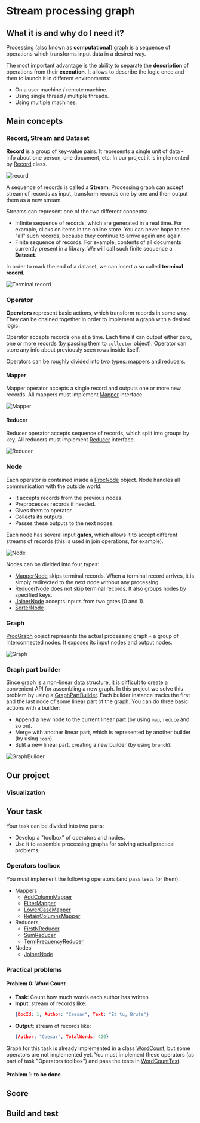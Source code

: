 # Stream processing graph

## What it is and why do I need it?

Processing (also known as **computational**) graph is a sequence of operations which transforms input data in a desired way.       

The most important advantage is the ability to separate the **description** of operations from their **execution**. It allows to describe the logic once and then to launch it in different environments:
* On a user machine / remote machine.
* Using single thread / multiple threads.
* Using multiple machines.     

## Main concepts

### Record, Stream and Dataset

**Record** is a group of key-value pairs. It represents a single unit of data - info about one person, one document, etc. In our project it is implemented by [Record](src/main/java/io/github/javaasasecondlanguage/homework01/Record.java) class. 

![record](pics/record.png)

A sequence of records is called a **Stream**. Processing graph can accept stream of records as input, transform records one by one and then output them as a new stream.  

Streams can represent one of the two different concepts:
* Infinite sequence of records, which are generated in a real time. For example, clicks on items in the online store. You can never hope to see "all" such records, because they continue to arrive again and again. 
* Finite sequence of records. For example, contents of all documents currently present in a library. We will call such finite sequence a **Dataset**. 

In order to mark the end of a dataset, we can insert a so called **terminal record**.     

![Terminal record](pics/terminal_record.png)

### Operator

**Operators** represent basic actions, which transform records in some way. They can be chained together in order to implement a graph with a desired logic.

Operator accepts records one at a time. Each time it can output either zero, one or more records (by passing them to `collector` object). Operator can store any info about previously seen rows inside itself.      

Operators can be roughly divided into two types: mappers and reducers.

#### Mapper

Mapper operator accepts a single record and outputs one or more new records. All mappers must implement [Mapper](src/main/java/io/github/javaasasecondlanguage/homework01/ops/Mapper.java) interface.

![Mapper](pics/mapper.png)

#### Reducer

Reducer operator accepts sequence of records, which split into groups by key. All reducers must implement [Reducer](src/main/java/io/github/javaasasecondlanguage/homework01/ops/Reducer.java) interface.

![Reducer](pics/reducer.png)

### Node

Each operator is contained inside a [ProcNode](src/main/java/io/github/javaasasecondlanguage/homework01/nodes/ProcNode.java) object. Node handles all communication with the outside world: 
* It accepts records from the previous nodes.
* Preprocesses records if needed.
* Gives them to operator.
* Collects its outputs.
* Passes these outputs to the next nodes.

Each node has several input **gates**, which allows it to accept different streams of records (this is used in join operations, for example).  
   
![Node](pics/node.png)

Nodes can be divided into four types:
* [MapperNode](src/main/java/io/github/javaasasecondlanguage/homework01/nodes/MapperNode.java) skips terminal records. When a terminal record arrives, it is simply redirected to the next node without any processing.
* [ReducerNode](src/main/java/io/github/javaasasecondlanguage/homework01/nodes/ReducerNode.java) does not skip terminal records. It also groups nodes by specified keys.
* [JoinerNode](src/main/java/io/github/javaasasecondlanguage/homework01/nodes/JoinerNode.java) accepts inputs from two gates (0 and 1). 
* [SorterNode](src/main/java/io/github/javaasasecondlanguage/homework01/nodes/SorterNode.java)
   
  

### Graph

[ProcGraph](src/main/java/io/github/javaasasecondlanguage/homework01/ProcGraph.java) object represents the actual processing graph - a group of interconnected nodes. It exposes its input nodes and output nodes.  
 
![Graph](pics/graph.png)

### Graph part builder

Since graph is a non-linear data structure, it is difficult to create a convenient API for assembling a new graph. In this project we solve this problem by using a [GraphPartBuilder](/src/main/java/io/github/javaasasecondlanguage/homework01/GraphPartBuilder.java). Each builder instance tracks the first and the last node of some linear part of the graph. You can do three basic actions with a builder:

* Append a new node to the current linear part (by using `map`, `reduce` and so on).
* Merge with another linear part, which is represented by another builder (by using `join`).
* Split a new linear part, creating a new builder (by using `branch`).  
  

![GraphBuilder](pics/builder.png)

## Our project

### Visualization

## Your task

Your task can be divided into two parts:
* Develop a "toolbox" of operators and nodes. 
* Use it to assemble processing graphs for solving actual practical problems.

### Operators toolbox

You must implement the following operators (and pass tests for them):
* Mappers
    - [AddColumnMapper](src/main/java/io/github/javaasasecondlanguage/homework01/ops/mappers/AddColumnMapper.java)
    - [FilterMapper](src/main/java/io/github/javaasasecondlanguage/homework01/ops/mappers/FilterMapper.java)
    - [LowerCaseMapper](src/main/java/io/github/javaasasecondlanguage/homework01/ops/mappers/LowerCaseMapper.java)
    - [RetainColumnsMapper](src/main/java/io/github/javaasasecondlanguage/homework01/ops/mappers/RetainColumnsMapper.java)
* Reducers
    - [FirstNReducer](src/main/java/io/github/javaasasecondlanguage/homework01/ops/reducers/FirstNReducer.java)
    - [SumReducer](src/main/java/io/github/javaasasecondlanguage/homework01/ops/reducers/SumReducer.java)
    - [TermFrequencyReducer](src/main/java/io/github/javaasasecondlanguage/homework01/ops/reducers/TermFrequencyReducer.java)
* Nodes
    - [JoinerNode](src/main/java/io/github/javaasasecondlanguage/homework01/nodes/JoinerNode.java)
    
### Practical problems

#### Problem 0: Word Count

* **Task**: Count how much words each author has written
* **Input**: stream of records like:
    ```json
    {DocId: 1, Author: "Caesar", Text: "Et tu, Brute"}
    ```
* **Output**: stream of records like:
    ```json
    {Author: "Caesar", TotalWords: 420}
    ```

Graph for this task is already implemented in a class [WordCount](src/main/java/io/github/javaasasecondlanguage/homework01/graphs/WordCount.java), but some operators are not implemented yet. You must implement these operators (as part of task "Operators toolbox") and pass the tests in [WordCountTest](src/test/java/io/github/javaasasecondlanguage/homework01/graphs/WordCountTest.java). 

#### Problem 1: to be done

## Score

## Build and test
 